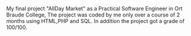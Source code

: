 My final project "AllDay Market" as a Practical Software Engineer in Ort Braude College, The project was coded by me only over a course of 2 months using HTML,PHP and SQL. In addition the project got a grade of 100/100.
